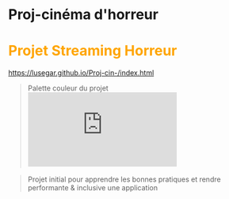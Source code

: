# Proj-cinéma d'horreur

# <font color="orange">Projet Streaming Horreur</font>
https://lusegar.github.io/Proj-cin-/index.html

>Palette couleur du projet
![cover](https://github.com/Lusegar/Proj-cin-/blob/main/asset/palette_cine.pdf)

>Projet initial pour apprendre les bonnes pratiques et rendre performante &amp; inclusive une application
